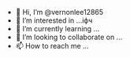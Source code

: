 - 👋 Hi, I’m @vernonlee12865
- 👀 I’m interested in ...іфч
- 🌱 I’m currently learning ...
- 💞️ I’m looking to collaborate on ...
- 📫 How to reach me ...

<!---
vernonlee12865/vernonlee12865 is a ✨ special ✨ repozxczxczxcsitory because its `README.md` (this file) appears on your GitHub profile.
You can click the Preview likjnk to take a look at your changes.
--->
